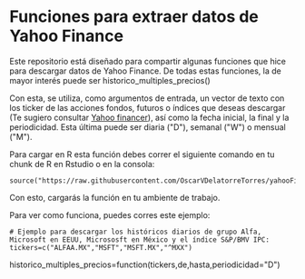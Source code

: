 # Funciones para extraer datos de Yahoo Finance

Este repositorio está diseñado para compartir algunas funciones que hice para descargar datos de Yahoo Finance. De todas estas funciones, la de mayor interés puede ser historico_multiples_precios()

Con esta, se utiliza, como argumentos de entrada, un vector de texto con los ticker de las acciones fondos, futuros o índices que deseas descargar (Te sugiero consultar [Yahoo financer](https://finance.yahoo.com)), así como la fecha inicial, la final y la periodicidad. Esta última puede ser diaria ("D"), semanal ("W") o mensual ("M").

Para cargar en R esta función debes correr el siguiente comando en tu chunk de R en Rstudio o en la consola:
```{r}
source("https://raw.githubusercontent.com/OscarVDelatorreTorres/yahooFinance/main/datosMultiplesYahooFinance.R")
```
Con esto, cargarás la función en tu ambiente de trabajo.

Para ver como funciona, puedes corres este ejemplo:


```{r}
# Ejemplo para descargar los históricos diarios de grupo Alfa, Microsoft en EEUU, Micrososft en México y el índice S&P/BMV IPC:
tickers=c("ALFAA.MX","MSFT","MSFT.MX","^MXX")

```
historico_multiples_precios=function(tickers,de,hasta,periodicidad="D")
